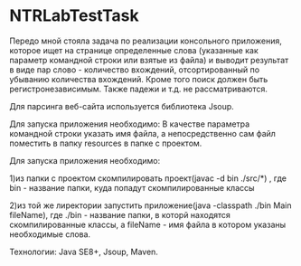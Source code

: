 # NTRLabTestTask

Передо мной стояла задача по реализации консольного приложения, которое ищет на странице определенные слова (указанные как параметр командной строки или взятые из файла)
и выводит результат в виде пар слово - количество вхождений, отсортированный по убыванию количества вхождений. Кроме того поиск должен быть регистронезависимым.
Также падежи и т.д. не рассматриваются.

Для парсинга веб-сайта используется библиотека Jsoup.

Для запуска приложения необходимо:
В качестве параметра командной строки указать имя файла, а непосредственно сам файл поместить в папку resources в папке с проектом.

Для запуска приложения необходимо:
<p/>1)из папки с проектом скомпилировать проект(javac -d bin ./src/*) , где bin - название папки, куда попадут скомпилированные классы
<p/>2)из той же лиректории запустить приложение(java -classpath ./bin Main fileName), где ./bin - название папки, в которй находятся скомпилированные классы, а fileName - имя файла
в котором указаны необходимые слова.

Технологии: Java SE8+, Jsoup, Maven.
